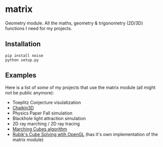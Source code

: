 # matrix
Geometry module. All the maths, geometry & trigonometry (2D/3D) functions I need for my projects.

## Installation
```
pip install noise
python setup.py
```

## Examples
Here is a list of *some* of my projects that use the matrix module (all might not be public anymore):
 * Toeplitz Conjecture visulatization
 * [Chaikin3D](https://github.com/Nicolas-Reyland/Chaikin3D)
 * Physics Paper Fall simulation
 * Blackhole light attraction simulation
 * 2D ray marching / 2D ray tracing
 * [Marching Cubes algorithm](https://github.com/Nicolas-Reyland/Marching-Cubes)
 * [Rubik's Cube Solving wtih OpenGL](https://github.com/Nicolas-Reyland/Rubik-s-Cube-OpenGL) (has it's own implementation of the matrix module)
